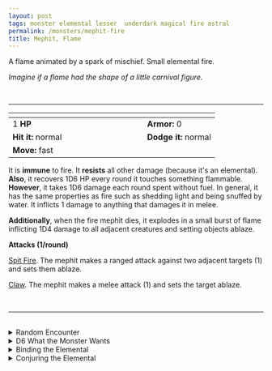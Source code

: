 ```yaml
---
layout: post
tags: monster elemental lesser  underdark magical fire astral
permalink: /monsters/mephit-fire
title: Mephit, Flame
---
```


A flame animated by a spark of mischief. Small elemental fire.

_Imagine if a flame had the shape of a little carnival figure._

<br>

---

|  <span style="display: inline-block; width:250px"></span>  |  |
| -------- | --------|
| 1 **HP** | **Armor:** 0  |
| **Hit it:** <span class="tooltip" data-tooltip="Roll above 15 to hit it">normal</span> | **Dodge it:** <span class="tooltip" data-tooltip="Roll above 15 to dodge it">normal</span>  |
| **Move:** <span class="tooltip" data-tooltip="Roll above 20 to outrun it">fast</span>    |   | 

It is **immune** to fire. 
It **resists** all other damage (because it's an elemental).
**Also**, it recovers 1D6 HP every round it touches something flammable.
**However**, it takes 1D6 damage each round spent without fuel. In general, it has the same properties as fire such as shedding light and being snuffed by water. It inflicts 1 damage to anything that damages it in melee.

**Additionally**, when the fire mephit dies, it explodes in a small burst of flame inflicting 1D4 damage to all adjacent creatures and setting objects ablaze.

**Attacks (1/round)**

<ins>Spit Fire</ins>. The mephit makes a ranged attack against two adjacent targets (1) and sets them ablaze.

<ins>Claw</ins>. The mephit makes a melee attack (1) and sets the target ablaze.

<br>

---

<br>

<details markdown="1">
<summary>Random Encounter</summary>

1. **Monster:** 1D8 fire mephits
1. **Lair:** A giant brasero burning with elemental flames. <br>    &nbsp; OR <br>    **Omen:** Cackling sounds and burnt smell.
1. **Spoor:** Everything is on fire!
1. **Tracks:** A trail of burnt objects.
1. **Trace:** [rumor] A powerful creature of fire has sent its agents in the area.
1. **Trace:** A message in ignan burned on a surface.
</details>

<details markdown="1">
<summary>D6 What the Monster Wants</summary>

1. Deliver an important message from their master.
1. Fight! But not to the death, and fairly.
1. Cleaning (burning) the area for the arrival of their fiery master.
1. Hiding from their master, they don't want to work.
1. They are newly born, they are very curious.
1. Get some information for their fiery master.
</details>

<details markdown="1">
<summary>Binding the Elemental</summary>

You gain a [Spell Dice](https://saltygoo.github.io/class/magic-user#spells), one Doom Point and ...

1. ... every flammable item on you burns.
1. ... your words are replaced by 1'' fire mephits that mime them before being snuffed.
1. ... your hair is replaced by flames (they don't burn you).
1. ... each time you rest, one thing on you is stolen by a flame mephit and brought to the plane of fire.
1. ... water burns you.
1. ... the spell word *Flame*.

If you roll a catastrophe, the elemental is released.
</details>

<details markdown="1">
<summary>Conjuring the Elemental</summary>

If you know the spell [Conjure](https://saltygoo.github.io/2020/11/12/conjure/), you can alter it in such a way for a minimum of 1 Spell Dice:

**Conjure Fire Mephit** <br>
R: self 

When casting the spell you must prepare a message with up to [sum] words. [sum] fire mephits are then summoned and will each deliver one word of your message to whoever it is intended to, across any plane. The message will be delivered in the most passionate and destructive way possible.

</details>

